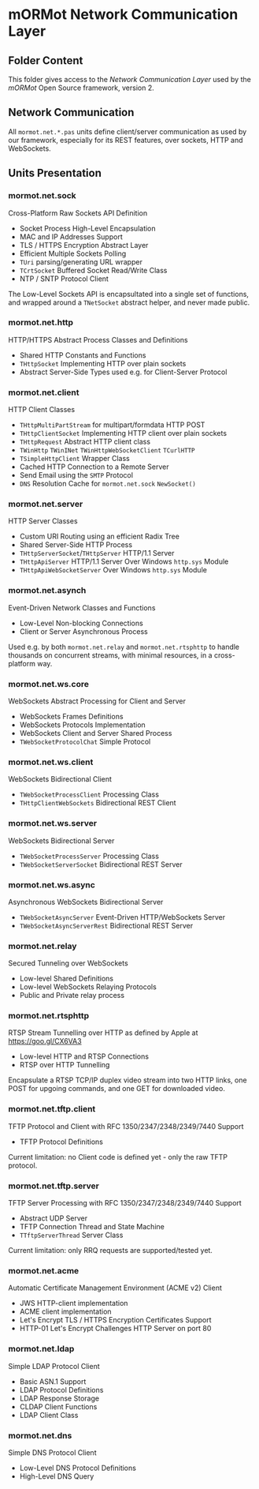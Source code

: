 # mORMot Network Communication Layer

## Folder Content

This folder gives access to the *Network Communication Layer* used by the *mORMot* Open Source framework, version 2.

## Network Communication

All `mormot.net.*.pas` units define client/server communication as used by our framework, especially for its REST features, over sockets, HTTP and WebSockets. 

## Units Presentation

### mormot.net.sock

Cross-Platform Raw Sockets API Definition
- Socket Process High-Level Encapsulation
- MAC and IP Addresses Support
- TLS / HTTPS Encryption Abstract Layer
- Efficient Multiple Sockets Polling
- `TUri` parsing/generating URL wrapper
- `TCrtSocket` Buffered Socket Read/Write Class
- NTP / SNTP Protocol Client

The Low-Level Sockets API is encapsultated into a single set of functions, and wrapped around a `TNetSocket` abstract helper, and never made public.

### mormot.net.http

HTTP/HTTPS Abstract Process Classes and Definitions
- Shared HTTP Constants and Functions
- `THttpSocket` Implementing HTTP over plain sockets
- Abstract Server-Side Types used e.g. for Client-Server Protocol

### mormot.net.client

HTTP Client Classes
- `THttpMultiPartStream` for multipart/formdata HTTP POST
- `THttpClientSocket` Implementing HTTP client over plain sockets
- `THttpRequest` Abstract HTTP client class
- `TWinHttp` `TWinINet` `TWinHttpWebSocketClient` `TCurlHTTP`
- `TSimpleHttpClient` Wrapper Class
- Cached HTTP Connection to a Remote Server
- Send Email using the `SMTP` Protocol
- `DNS` Resolution Cache for `mormot.net.sock` `NewSocket()`

### mormot.net.server

HTTP Server Classes
- Custom URI Routing using an efficient Radix Tree
- Shared Server-Side HTTP Process
- `THttpServerSocket`/`THttpServer` HTTP/1.1 Server
- `THttpApiServer` HTTP/1.1 Server Over Windows `http.sys` Module
- `THttpApiWebSocketServer` Over Windows `http.sys` Module

### mormot.net.asynch

Event-Driven Network Classes and Functions
- Low-Level Non-blocking Connections
- Client or Server Asynchronous Process

Used e.g. by both `mormot.net.relay` and `mormot.net.rtsphttp` to handle thousands on concurrent streams, with minimal resources, in a cross-platform way.

### mormot.net.ws.core

WebSockets Abstract Processing for Client and Server
- WebSockets Frames Definitions
- WebSockets Protocols Implementation
- WebSockets Client and Server Shared Process
- `TWebSocketProtocolChat` Simple Protocol

### mormot.net.ws.client

WebSockets Bidirectional Client
- `TWebSocketProcessClient` Processing Class
- `THttpClientWebSockets` Bidirectional REST Client

### mormot.net.ws.server

WebSockets Bidirectional Server
- `TWebSocketProcessServer` Processing Class
- `TWebSocketServerSocket` Bidirectional REST Server

### mormot.net.ws.async

Asynchronous WebSockets Bidirectional Server
- `TWebSocketAsyncServer` Event-Driven HTTP/WebSockets Server
- `TWebSocketAsyncServerRest` Bidirectional REST Server

### mormot.net.relay

Secured Tunneling over WebSockets
- Low-level Shared Definitions
- Low-level WebSockets Relaying Protocols
- Public and Private relay process

### mormot.net.rtsphttp

RTSP Stream Tunnelling over HTTP as defined by Apple at https://goo.gl/CX6VA3
- Low-level HTTP and RTSP Connections
- RTSP over HTTP Tunnelling 

Encapsulate a RTSP TCP/IP duplex video stream into two HTTP links, one POST for upgoing commands, and one GET for downloaded video.

### mormot.net.tftp.client

TFTP Protocol and Client with RFC 1350/2347/2348/2349/7440 Support
- TFTP Protocol Definitions

Current limitation: no Client code is defined yet - only the raw TFTP protocol.

### mormot.net.tftp.server

TFTP Server Processing with RFC 1350/2347/2348/2349/7440 Support
- Abstract UDP Server
- TFTP Connection Thread and State Machine
- `TTftpServerThread` Server Class

Current limitation: only RRQ requests are supported/tested yet.

### mormot.net.acme

Automatic Certificate Management Environment (ACME v2) Client
- JWS HTTP-client implementation
- ACME client implementation
- Let's Encrypt TLS / HTTPS Encryption Certificates Support
- HTTP-01 Let's Encrypt Challenges HTTP Server on port 80

### mormot.net.ldap

Simple LDAP Protocol Client
- Basic ASN.1 Support
- LDAP Protocol Definitions
- LDAP Response Storage
- CLDAP Client Functions
- LDAP Client Class

### mormot.net.dns

Simple DNS Protocol Client
- Low-Level DNS Protocol Definitions
- High-Level DNS Query
